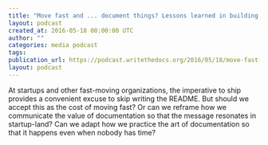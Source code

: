 ```yaml
---
title: "Move fast and ... document things? Lessons learned in building documentation culture at a startup, by Ruthie BenDor"
layout: podcast
created_at: 2016-05-18 00:00:00 UTC
author: ""
categories: media podcast
tags:
publication_url: https://podcast.writethedocs.org/2016/05/18/move-fast-doc-things-ruthie-bendor/
layout: podcast
---
```


At startups and other fast-moving organizations, the imperative to ship provides a convenient excuse to skip writing the README. But should we accept this as the cost of moving fast? Or can we reframe how we communicate the value of documentation so that the message resonates in startup-land? Can we adapt how we practice the art of documentation so that it happens even when nobody has time?
